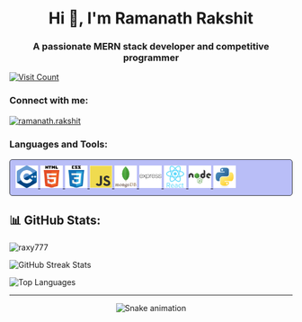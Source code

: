 <h1 align="center">Hi 👋, I'm Ramanath Rakshit</h1>
<h3 align="center">A passionate MERN stack developer and competitive programmer</h3>

<p>
  <a href="https://visitcount.itsvg.in">
    <img src="https://visitcount.itsvg.in/api?id=Raxy777&icon=5&color=9" alt="Visit Count" />
  </a>
</p>
<h3 align="left">Connect with me:</h3>
<p align="left">
<a href="https://instagram.com/ramanath.rakshit" target="blank"><img align="center" src="https://raw.githubusercontent.com/rahuldkjain/github-profile-readme-generator/master/src/images/icons/Social/instagram.svg" alt="ramanath.rakshit" height="30" width="40" /></a>
</p>

<h3 align="left">Languages and Tools:</h3>
<p align="left" style="background-color: #b9bef7; padding: 10px; border: 1px solid #2F3136; border-radius: 5px;" ><a href="https://www.w3schools.com/cpp/" target="_blank" rel="noreferrer"> <img src="https://raw.githubusercontent.com/devicons/devicon/master/icons/cplusplus/cplusplus-original.svg" alt="cplusplus" width="40" height="40"/> </a><a href="https://www.w3.org/html/" target="_blank" rel="noreferrer"> <img src="https://raw.githubusercontent.com/devicons/devicon/master/icons/html5/html5-original-wordmark.svg" alt="html5" width="40" height="40"/> </a><a href="https://www.w3schools.com/css/" target="_blank" rel="noreferrer"> <img src="https://raw.githubusercontent.com/devicons/devicon/master/icons/css3/css3-original-wordmark.svg" alt="css3" width="40" height="40"/> </a> <a href="https://developer.mozilla.org/en-US/docs/Web/JavaScript" target="_blank" rel="noreferrer"> <img src="https://raw.githubusercontent.com/devicons/devicon/master/icons/javascript/javascript-original.svg" alt="javascript" width="40" height="40"/> </a><a href="https://www.mongodb.com/" target="_blank" rel="noreferrer"> <img src="https://raw.githubusercontent.com/devicons/devicon/master/icons/mongodb/mongodb-original-wordmark.svg" alt="mongodb" width="40" height="40"/> </a><a href="https://expressjs.com" target="_blank" rel="noreferrer"> <img src="https://raw.githubusercontent.com/devicons/devicon/master/icons/express/express-original-wordmark.svg" alt="express" width="40" height="40"/> </a><a href="https://reactjs.org/" target="_blank" rel="noreferrer"> <img src="https://raw.githubusercontent.com/devicons/devicon/master/icons/react/react-original-wordmark.svg" alt="react" width="40" height="40"/> </a><a href="https://nodejs.org" target="_blank" rel="noreferrer"> <img src="https://raw.githubusercontent.com/devicons/devicon/master/icons/nodejs/nodejs-original-wordmark.svg" alt="nodejs" width="40" height="40"/> </a><a href="https://www.python.org" target="_blank" rel="noreferrer"> <img src="https://raw.githubusercontent.com/devicons/devicon/master/icons/python/python-original.svg" alt="python" width="40" height="40"/> </a> 
    </p>
<h2>📊 GitHub Stats:</h2>
<p><img align="center" src="https://github-readme-stats.vercel.app/api/top-langs?username=raxy777&show_icons=true&locale=en&layout=compact" alt="raxy777" /></p>
<p>
  <img src="https://github-readme-streak-stats.herokuapp.com/?user=Raxy777&theme=tokyonight&hide_border=false" alt="GitHub Streak Stats" />
</p>
<p>
  <img src="https://github-readme-stats.vercel.app/api/top-langs/?username=Raxy777&theme=tokyonight&hide_border=false&include_all_commits=false&count_private=false&layout=compact" alt="Top Languages" />
</p>

<hr/>

<p align="center">
  <img src="https://github.com/Raxy777/Raxy777/blob/output/snake.svg" alt="Snake animation" />
</p>

